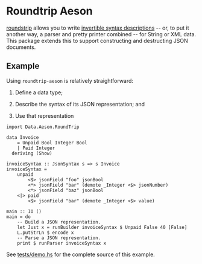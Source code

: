 Roundtrip Aeson
===============

[roundstrip][1] allows you to write [invertible syntax descriptions][2] -- or,
to put it another way, a parser and pretty printer combined -- for String or
XML data. This package extends this to support constructing and destructing
JSON documents.

[1]: https://hackage.haskell.org/package/roundtrip
[2]: http://scholar.google.com/scholar?cluster=14145973580303258649

Example
-------

Using `roundtrip-aeson` is relatively straightforward:

1. Define a data type;

2. Describe the syntax of its JSON representation; and

3. Use that representation

````{.haskell}
import Data.Aeson.RoundTrip

data Invoice
    = Unpaid Bool Integer Bool
    | Paid Integer
  deriving (Show)

invoiceSyntax :: JsonSyntax s => s Invoice
invoiceSyntax =
    unpaid
        <$> jsonField "foo" jsonBool
        <*> jsonField "bar" (demote _Integer <$> jsonNumber)
        <*> jsonField "baz" jsonBool
    <|> paid
        <$> jsonField "bar" (demote _Integer <$> value)

main :: IO ()
main = do
    -- Build a JSON representation.
    let Just x = runBuilder invoiceSyntax $ Unpaid False 40 [False]
    L.putStrLn $ encode x
    -- Parse a JSON representation.
    print $ runParser invoiceSyntax x
````

See [tests/demo.hs][3] for the complete source of this example.

[3]: blob/master/tests/demo.hs
